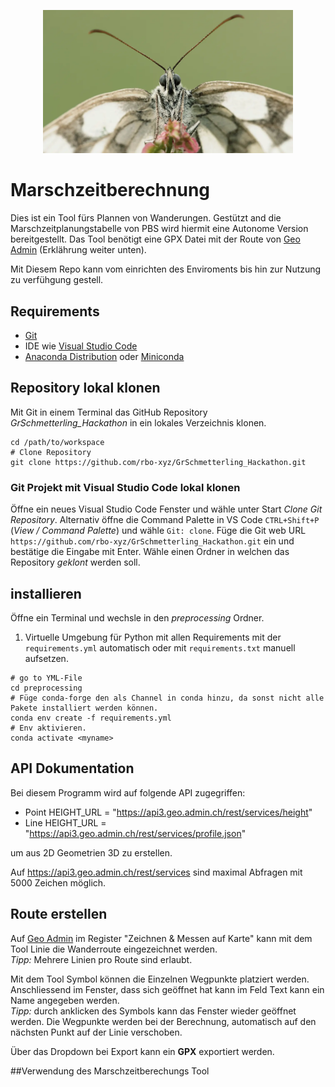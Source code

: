 <p align="center">
    <img src="data/wichtigesbild.png" alt="Schmetterlings" width="400"/>
</p>

# Marschzeitberechnung
Dies ist ein Tool fürs Plannen von Wanderungen. Gestützt and die Marschzeitplanungstabelle von PBS wird hiermit eine Autonome Version bereitgestellt. Das Tool benötigt eine GPX Datei mit der Route von [Geo Admin](https://map.geo.admin.ch/) (Erklährung weiter unten).

Mit Diesem Repo kann vom einrichten des Enviroments bis hin zur Nutzung zu verfühgung gestell. 


## Requirements

- [Git](https://git-scm.com/)
- IDE wie [Visual Studio Code](https://code.visualstudio.com/) 
- [Anaconda Distribution](https://www.anaconda.com/products/distribution) oder [Miniconda](https://docs.conda.io/en/latest/miniconda.html)

## Repository lokal klonen
Mit Git in einem Terminal das GitHub Repository *GrSchmetterling_Hackathon* in ein lokales Verzeichnis klonen.

``` shell
cd /path/to/workspace
# Clone Repository 
git clone https://github.com/rbo-xyz/GrSchmetterling_Hackathon.git
```

### Git Projekt mit Visual Studio Code lokal klonen
Öffne ein neues Visual Studio Code Fenster und wähle unter Start *Clone Git Repository*. Alternativ öffne die Command Palette in VS Code `CTRL+Shift+P` (*View / Command Palette*) und wähle `Git: clone`. 
Füge die Git web URL `https://github.com/rbo-xyz/GrSchmetterling_Hackathon.git` ein und bestätige die Eingabe mit Enter. Wähle einen Ordner in welchen das Repository *geklont* werden soll.

## installieren
Öffne ein Terminal und wechsle in den *preprocessing* Ordner.
1. Virtuelle Umgebung für Python mit allen Requirements mit der `requirements.yml` automatisch oder mit  `requirements.txt` manuell aufsetzen.

```shell
# go to YML-File
cd preprocessing
# Füge conda-forge den als Channel in conda hinzu, da sonst nicht alle Pakete installiert werden können.
conda env create -f requirements.yml
# Env aktivieren.
conda activate <myname>

```
## API Dokumentation
Bei diesem Programm wird auf folgende API zugegriffen:
- Point HEIGHT_URL = "https://api3.geo.admin.ch/rest/services/height"
- Line HEIGHT_URL = "https://api3.geo.admin.ch/rest/services/profile.json"

um aus 2D Geometrien 3D zu erstellen.

Auf https://api3.geo.admin.ch/rest/services sind maximal Abfragen mit 5000 Zeichen möglich.


## Route erstellen
Auf [Geo Admin](https://map.geo.admin.ch/) im Register "Zeichnen & Messen auf Karte" kann mit dem Tool Linie die Wanderroute eingezeichnet werden.<br/>
*Tipp:* Mehrere Linien pro Route sind erlaubt.<br/>

Mit dem Tool Symbol können die Einzelnen Wegpunkte platziert werden. Anschliessend im Fenster, dass sich geöffnet hat kann im Feld Text kann ein Name angegeben werden. <br/>
*Tipp:* durch anklicken des Symbols kann das Fenster wieder geöffnet werden. Die Wegpunkte werden bei der Berechnung, automatisch auf den nächsten Punkt auf der Linie verschoben.<br/>

Über das Dropdown bei Export kann ein **GPX** exportiert werden.

##Verwendung des Marschzeitberechungs Tool


